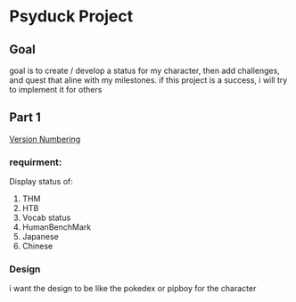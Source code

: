 # Psyduck Project

## Goal
goal is to create / develop a status for my character, then add challenges, and quest that aline with my milestones.
if this project is a success, i will try to implement it for others

## Part 1
[Version Numbering](https://py-pkgs.org/07-releasing-versioning.html#:~:text=Versioning%20is%20the%20process%20of,Python%20packages%20use%20semantic%20versioning)
### requirment:
Display status of: 
1. THM 
1. HTB
1. Vocab status 
1. HumanBenchMark
1. Japanese
1. Chinese 

### Design
i want the design to be like the pokedex or pipboy for the character 

